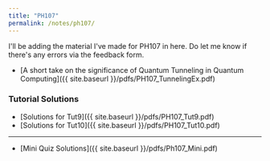 ```yaml
---
title: "PH107"
permalink: /notes/ph107/
---
```


I'll be adding the material I've made for PH107 in here.
Do let me know if there's any errors via the feedback form.

- [A short take on the significance of Quantum Tunneling in Quantum Computing]({{ site.baseurl }}/pdfs/PH107_TunnelingEx.pdf)

### Tutorial Solutions

- [Solutions for Tut9]({{ site.baseurl }}/pdfs/PH107_Tut9.pdf)
- [Solutions for Tut10]({{ site.baseurl }}/pdfs/PH107_Tut10.pdf)

---
- [Mini Quiz Solutions]({{ site.baseurl }}/pdfs/Ph107_Mini.pdf)